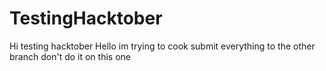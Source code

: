 # TestingHacktober
Hi
testing hacktober
Hello im trying to cook
submit everything to the other branch don't do it on this one
